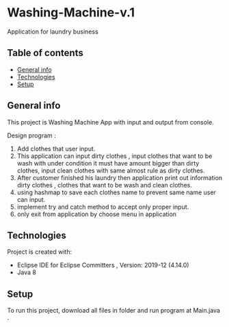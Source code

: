 # Washing-Machine-v.1

Application for laundry business 

## Table of contents
* [General info](#general-info)
* [Technologies](#technologies)
* [Setup](#setup)

## General info
This project is Washing Machine App with input and output from console.

Design program :
1. Add clothes that user input.
2. This application can input dirty clothes , input clothes that want to be wash with under condition it must
have amount bigger than dirty clothes, input clean clothes with same almost rule as dirty clothes.
3. After customer finished his laundry then application print out information dirty clothes , clothes that want to be
wash and clean clothes.
5. using hashmap to save each clothes name to prevent same name user can input.
4. implement try and catch method to accept only proper input.
5. only exit from application by choose menu in application

## Technologies
Project is created with:
* Eclipse IDE for Eclipse Committers , Version: 2019-12 (4.14.0)
* Java 8
	
## Setup
To run this project, download all files in folder and run program at Main.java .



